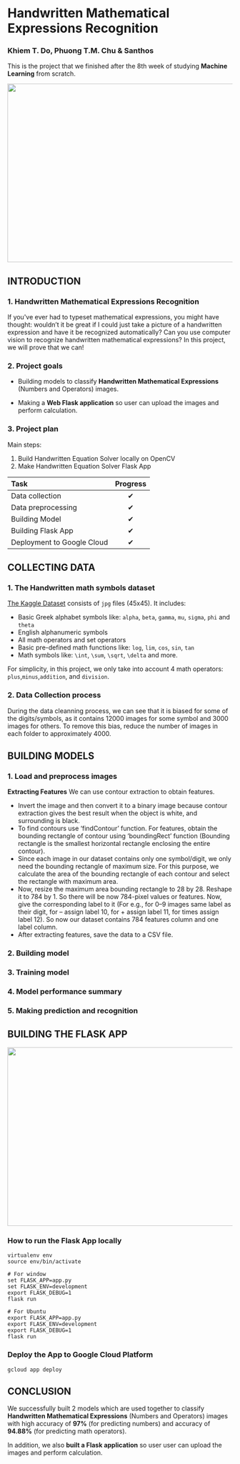 # Handwritten Mathematical Expressions Recognition
### Khiem T. Do, Phuong T.M. Chu & Santhos

This is the project that we finished after the 8th week of studying **Machine Learning** from scratch.
<p align="center">
  <img width="860" height="400" src="https://cdn.discordapp.com/attachments/603841721222037505/620517992186249226/unknown.png">
</p>

## INTRODUCTION
### 1. Handwritten Mathematical Expressions Recognition
If you've ever had to typeset mathematical expressions, you might have thought: wouldn’t it be great if I could just take a picture of a handwritten expression and have it be recognized automatically? Can you use computer vision to recognize handwritten mathematical expressions? In this project, we will prove that we can!

### 2. Project goals
- Building models to classify **Handwritten Mathematical Expressions** (Numbers and Operators) images.

- Making a **Web Flask application** so user can upload the images and perform calculation.

### 3. Project plan
Main steps:
1. Build Handwritten Equation Solver locally on OpenCV
2. Make Handwritten Equation Solver Flask App

|Task|Progress|
|:-----------------------------|:------------:|
|Data collection |✔|
|Data preprocessing |✔|
|Building Model|✔|
|Building Flask App|✔|
|Deployment to Google Cloud|✔|

## COLLECTING DATA
### 1. The Handwritten math symbols dataset
[The Kaggle Dataset](https://www.kaggle.com/xainano/handwrittenmathsymbols) consists of `jpg` files (45x45). It includes:
- Basic Greek alphabet symbols like: `alpha`, `beta`, `gamma`, `mu`, `sigma`, `phi` and `theta`
- English alphanumeric symbols
- All math operators and set operators
- Basic pre-defined math functions like: `log`, `lim`, `cos`, `sin`, `tan`
- Math symbols like: `\int`, `\sum`, `\sqrt`, `\delta` and more.

For simplicity, in this project, we only take into account 4 math operators: `plus`,`minus`,`addition`, and `division`.

### 2. Data Collection process 
During the data cleanning process, we can see that it is biased for some of the digits/symbols, as it contains 12000 images for some symbol and 3000 images for others. To remove this bias, reduce the number of images in each folder to approximately 4000.

## BUILDING MODELS
### 1. Load and preprocess images
**Extracting Features**
We can use contour extraction to obtain features.
- Invert the image and then convert it to a binary image because contour extraction gives the best result when the object is white, and surrounding is black.
- To find contours use ‘findContour’ function. For features, obtain the bounding rectangle of contour using ‘boundingRect’ function (Bounding rectangle is the smallest horizontal rectangle enclosing the entire contour).
- Since each image in our dataset contains only one symbol/digit, we only need the bounding rectangle of maximum size. For this purpose, we calculate the area of the bounding rectangle of each contour and select the rectangle with maximum area.
- Now, resize the maximum area bounding rectangle to 28 by 28. Reshape it to 784 by 1. So there will be now 784-pixel values or features. Now, give the corresponding label to it (For e.g., for 0–9 images same label as their digit, for – assign label 10, for + assign label 11, for times assign label 12). So now our dataset contains 784 features column and one label column.
- After extracting features, save the data to a CSV file.

### 2. Building model
### 3. Training model
### 4. Model performance summary
### 5. Making prediction and recognition

## BUILDING THE FLASK APP
<p align="center">
  <img width="860" height="400" src="https://cdn.discordapp.com/attachments/603841721222037505/620526625297137664/unknown.png">
</p>

### How to run the Flask App locally
```
virtualenv env
source env/bin/activate

# For window
set FLASK_APP=app.py
set FLASK_ENV=development
export FLASK_DEBUG=1
flask run

# For Ubuntu
export FLASK_APP=app.py
export FLASK_ENV=development
export FLASK_DEBUG=1
flask run
```
### Deploy the App to Google Cloud Platform

```
gcloud app deploy
```

## CONCLUSION
We successfully built 2 models which are used together to classify **Handwritten Mathematical Expressions** (Numbers and Operators) images with high accuracy of **97%** (for predicting numbers) and accuracy of **94.88%** (for predicting math operators).

In addition, we also **built a Flask application** so user user can upload the images and perform calculation.
